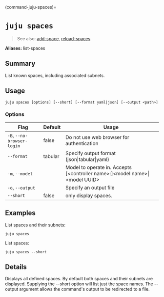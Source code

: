 (command-juju-spaces)=
# `juju spaces`
> See also: [add-space](#add-space), [reload-spaces](#reload-spaces)

**Aliases:** list-spaces

## Summary
List known spaces, including associated subnets.

## Usage
```juju spaces [options] [--short] [--format yaml|json] [--output <path>]```

### Options
| Flag | Default | Usage |
| --- | --- | --- |
| `-B`, `--no-browser-login` | false | Do not use web browser for authentication |
| `--format` | tabular | Specify output format (json&#x7c;tabular&#x7c;yaml) |
| `-m`, `--model` |  | Model to operate in. Accepts [&lt;controller name&gt;:]&lt;model name&gt;&#x7c;&lt;model UUID&gt; |
| `-o`, `--output` |  | Specify an output file |
| `--short` | false | only display spaces. |

## Examples

List spaces and their subnets:

	juju spaces

List spaces:

	juju spaces --short


## Details
Displays all defined spaces. By default both spaces and their subnets are displayed.
Supplying the --short option will list just the space names.
The --output argument allows the command's output to be redirected to a file.